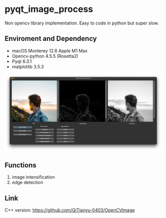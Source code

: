 # pyqt_image_process

Non opencv library implementation. Easy to code in python but super slow.

## Enviroment and Dependency

- macOS Monterey 12.6 Apple M1 Max
- Opencv-python 4.5.5 (Rosetta2)
- Pyqt 6.3.1
- matplotlib  3.5.3

![截屏2022-09-14 23.27.32](README.assets/%E6%88%AA%E5%B1%8F2022-09-14%2023.27.32.png)

## Functions

1. image intensification
2. edge detection

## Link

C++ version: https://github.com/QiTianyu-0403/OpenCVImage
